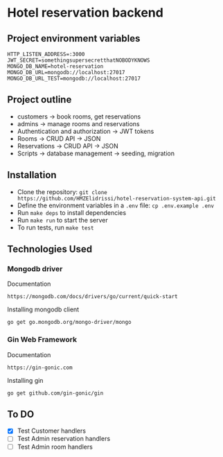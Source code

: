 # Hotel reservation backend

## Project environment variables
```
HTTP_LISTEN_ADDRESS=:3000
JWT_SECRET=somethingsupersecretthatNOBODYKNOWS
MONGO_DB_NAME=hotel-reservation
MONGO_DB_URL=mongodb://localhost:27017
MONGO_DB_URL_TEST=mongodb://localhost:27017
```

## Project outline
- customers -> book rooms, get reservations
- admins -> manage rooms and reservations
- Authentication and authorization -> JWT tokens
- Rooms -> CRUD API -> JSON
- Reservations -> CRUD API -> JSON
- Scripts -> database management -> seeding, migration

## Installation

- Clone the repository: `git clone https://github.com/HMZElidrissi/hotel-reservation-system-api.git`
- Define the environment variables in a `.env` file: `cp .env.example .env`
- Run `make deps` to install dependencies
- Run `make run` to start the server
- To run tests, run `make test`

## Technologies Used
### Mongodb driver
Documentation
```
https://mongodb.com/docs/drivers/go/current/quick-start
```

Installing mongodb client
```
go get go.mongodb.org/mongo-driver/mongo
```

### Gin Web Framework
Documentation
```
https://gin-gonic.com
```

Installing gin
```
go get github.com/gin-gonic/gin
```

## To DO

- [x] Test Customer handlers
- [ ] Test Admin reservation handlers
- [ ] Test Admin room handlers
